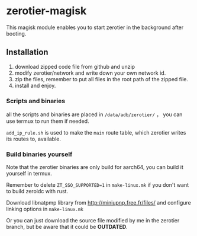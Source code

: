 # zerotier-magisk
This magisk module enables you to start zerotier in the background after booting.

## Installation

1. download zipped code file from github and unzip
2. modify zerotier/network and write down your own network id.
3. zip the files, remember to put all files in the root path of the zipped file.
4. install and enjoy.

### Scripts and binaries

all the scripts and binaries are placed in `/data/adb/zerotier/` ， you can use termux to run them if needed.

`add_ip_rule.sh` is used to make the `main` route table, which zerotier writes its routes to, available.

### Build binaries yourself

Note that the zerotier binaries are only build for aarch64, you can build it yourself in termux.

Remember to delete `ZT_SSO_SUPPORTED=1` in `make-linux.mk` if you don't want to build zeroidc with rust.

Download libnatpmp library from http://miniupnp.free.fr/files/ and configure linking options in `make-linux.mk`

Or you can just download the source file modified by me in the zerotier branch, but be aware that it could be **OUTDATED**.
